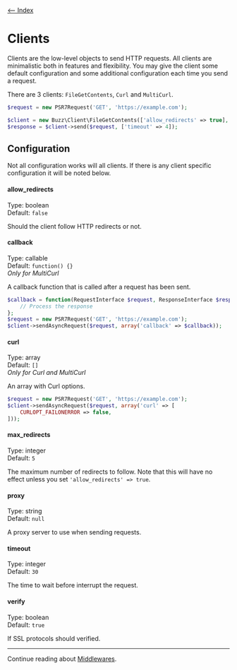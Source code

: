 [<-- Index](/doc/index.md)

# Clients

Clients are the low-level objects to send HTTP requests. All clients are minimalistic both in 
features and flexibility. You may give the client some default configuration and some additional 
configuration each time you send a request. 

There are 3 clients: `FileGetContents`, `Curl` and `MultiCurl`. 

```php
$request = new PSR7Request('GET', 'https://example.com');

$client = new Buzz\Client\FileGetContents(['allow_redirects' => true], new Psr17ResponseFactory());
$response = $client->send($request, ['timeout' => 4]);
```

## Configuration

Not all configuration works will all clients. If there is any client specific configuration it 
will be noted below. 

#### allow_redirects

Type: boolean<br>
Default: `false`

Should the client follow HTTP redirects or not. 

#### callback

Type: callable<br>
Default: `function() {}`<br>
*Only for MultiCurl*

A callback function that is called after a request has been sent. 

```php
$callback = function(RequestInterface $request, ResponseInterface $response = null, ClientException $exception = null) {
    // Process the response
};
$request = new PSR7Request('GET', 'https://example.com');
$client->sendAsyncRequest($request, array('callback' => $callback));
```

#### curl

Type: array<br>
Default: `[]`<br>
*Only for Curl and MultiCurl*

An array with Curl options. 

```php
$request = new PSR7Request('GET', 'https://example.com');
$client->sendAsyncRequest($request, array('curl' => [
    CURLOPT_FAILONERROR => false,
]));
```

#### max_redirects

Type: integer<br>
Default: `5`

The maximum number of redirects to follow. Note that this will have no effect unless you set
`'allow_redirects' => true`.

#### proxy

Type: string<br>
Default: `null`

A proxy server to use when sending requests. 

#### timeout

Type: integer<br>
Default: `30`

The time to wait before interrupt the request. 

#### verify

Type: boolean<br>
Default: `true`

If SSL protocols should verified. 

---

Continue reading about [Middlewares](/doc/middlewares.md).
